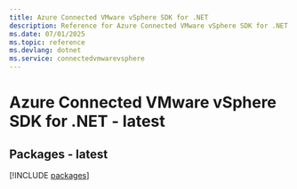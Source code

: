 ```yaml
---
title: Azure Connected VMware vSphere SDK for .NET
description: Reference for Azure Connected VMware vSphere SDK for .NET
ms.date: 07/01/2025
ms.topic: reference
ms.devlang: dotnet
ms.service: connectedvmwarevsphere
---
```

# Azure Connected VMware vSphere SDK for .NET - latest
## Packages - latest
[!INCLUDE [packages](connected-vmware-vsphere-index.md)]